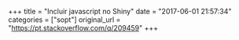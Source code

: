 +++
title = "Incluir javascript no Shiny"
date = "2017-06-01 21:57:34"
categories = ["sopt"]
original_url = "https://pt.stackoverflow.com/q/209459"
+++

